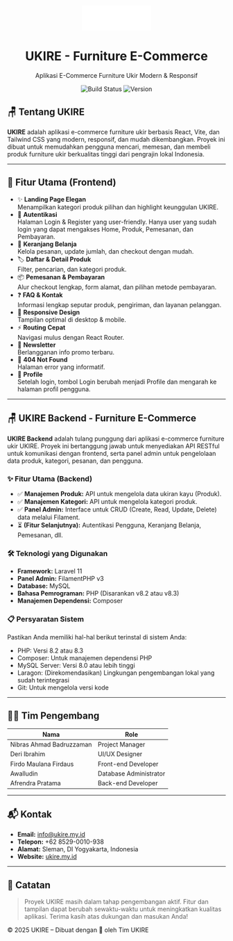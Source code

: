 <div align="center">
  <img src="ukire.png" alt="Ukire Logo" title="Logo Ukire" width="160"/>
</div>

<h1 align="center">UKIRE - Furniture E-Commerce</h1>
<p align="center">
  Aplikasi E-Commerce Furniture Ukir Modern & Responsif
</p>

<p align="center">
  <img src="https://img.shields.io/badge/build-passing-brightgreen" alt="Build Status"/>
  <img src="https://img.shields.io/badge/version-0.2-blue" alt="Version"/>
</p>

## 🪑 Tentang UKIRE

**UKIRE** adalah aplikasi e-commerce furniture ukir berbasis React, Vite, dan Tailwind CSS yang modern, responsif, dan mudah dikembangkan. Proyek ini dibuat untuk memudahkan pengguna mencari, memesan, dan membeli produk furniture ukir berkualitas tinggi dari pengrajin lokal Indonesia.

---

## 🚀 Fitur Utama (Frontend)

- ✨ **Landing Page Elegan**  
  Menampilkan kategori produk pilihan dan highlight keunggulan UKIRE.
- 🔐 **Autentikasi**  
  Halaman Login & Register yang user-friendly. Hanya user yang sudah login yang dapat mengakses Home, Produk, Pemesanan, dan Pembayaran.
- 🛒 **Keranjang Belanja**  
  Kelola pesanan, update jumlah, dan checkout dengan mudah.
- 🏷️ **Daftar & Detail Produk**  
  Filter, pencarian, dan kategori produk.
- 📦 **Pemesanan & Pembayaran**  
  Alur checkout lengkap, form alamat, dan pilihan metode pembayaran.
- ❓ **FAQ & Kontak**  
  Informasi lengkap seputar produk, pengiriman, dan layanan pelanggan.
- 📱 **Responsive Design**  
  Tampilan optimal di desktop & mobile.
- ⚡ **Routing Cepat**  
  Navigasi mulus dengan React Router.
- 📰 **Newsletter**  
  Berlangganan info promo terbaru.
- 🚫 **404 Not Found**  
  Halaman error yang informatif.
- 👤 **Profile**  
  Setelah login, tombol Login berubah menjadi Profile dan mengarah ke halaman profil pengguna.

---

## 🪑 UKIRE Backend - Furniture E-Commerce

**UKIRE Backend** adalah tulang punggung dari aplikasi e-commerce furniture ukir UKIRE. Proyek ini bertanggung jawab untuk menyediakan API RESTful untuk komunikasi dengan frontend, serta panel admin untuk pengelolaan data produk, kategori, pesanan, dan pengguna.

### ✨ Fitur Utama (Backend)

- ✅ **Manajemen Produk:** API untuk mengelola data ukiran kayu (Produk).
- ✅ **Manajemen Kategori:** API untuk mengelola kategori produk.
- ✅ **Panel Admin:** Interface untuk CRUD (Create, Read, Update, Delete) data melalui Filament.
- ⏳ **(Fitur Selanjutnya):** Autentikasi Pengguna, Keranjang Belanja, Pemesanan, dll.

### 🛠️ Teknologi yang Digunakan

- **Framework:** Laravel 11
- **Panel Admin:** FilamentPHP v3
- **Database:** MySQL
- **Bahasa Pemrograman:** PHP (Disarankan v8.2 atau v8.3)
- **Manajemen Dependensi:** Composer

### 📋 Persyaratan Sistem

Pastikan Anda memiliki hal-hal berikut terinstal di sistem Anda:
- PHP: Versi 8.2 atau 8.3
- Composer: Untuk manajemen dependensi PHP
- MySQL Server: Versi 8.0 atau lebih tinggi
- Laragon: (Direkomendasikan) Lingkungan pengembangan lokal yang sudah terintegrasi
- Git: Untuk mengelola versi kode

---

## 👨‍💻 Tim Pengembang

| Nama                     | Role                  |
|--------------------------|-----------------------|
| Nibras Ahmad Badruzzaman | Project Manager       |
| Deri Ibrahim             | UI/UX Designer        |
| Firdo Maulana Firdaus    | Front-end Developer   |
| Awalludin                | Database Administrator|
| Afrendra Pratama         | Back-end Developer    |

---

## 📬 Kontak

- **Email:** info@ukire.my.id
- **Telepon:** +62 8529-0010-938
- **Alamat:** Sleman, DI Yogyakarta, Indonesia
- **Website:** [ukire.my.id](https://ukire.my.id)

---

## 📌 Catatan
 
> Proyek UKIRE masih dalam tahap pengembangan aktif. Fitur dan tampilan dapat berubah sewaktu-waktu untuk meningkatkan kualitas aplikasi. Terima kasih atas dukungan dan masukan Anda!

© 2025 UKIRE – Dibuat dengan 💚 oleh Tim UKIRE